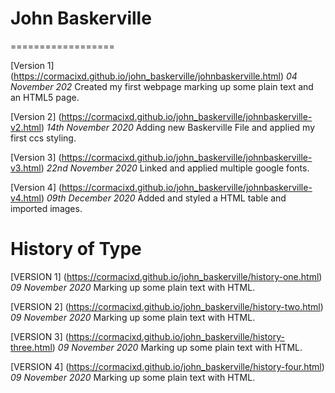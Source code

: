 # John Baskerville
==================


[Version 1] (https://cormacixd.github.io/john_baskerville/johnbaskerville.html)
*04 November 202*
Created my first webpage marking up some plain text and an HTML5 page.

[Version 2] (https://cormacixd.github.io/john_baskerville/johnbaskerville-v2.html)
*14th November 2020*
Adding new Baskerville File and applied my first ccs styling.

[Version 3] (https://cormacixd.github.io/john_baskerville/johnbaskerville-v3.html)
*22nd November 2020*
Linked and applied multiple google fonts.


[Version 4] (https://cormacixd.github.io/john_baskerville/johnbaskerville-v4.html)
*09th December 2020*
Added and styled a HTML table and imported images.









History of Type
==================
[VERSION 1] (https://cormacixd.github.io/john_baskerville/history-one.html)
*09 November 2020*
Marking up some plain text with HTML. 

[VERSION 2] (https://cormacixd.github.io/john_baskerville/history-two.html)
*09 November 2020*
Marking up some plain text with HTML. 

[VERSION 3] (https://cormacixd.github.io/john_baskerville/history-three.html)
*09 November 2020*
Marking up some plain text with HTML. 

[VERSION 4] (https://cormacixd.github.io/john_baskerville/history-four.html)
*09 November 2020*
Marking up some plain text with HTML. 
